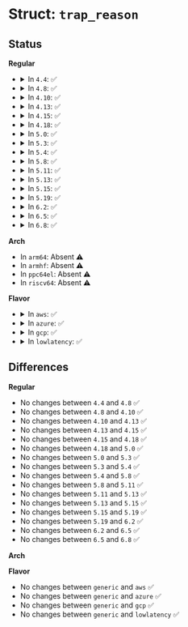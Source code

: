 # Struct: <code>trap_reason</code>

## Status
<b>Regular</b>
<ul>
<li>
<details>
<summary>In <code>4.4</code>: ✅</summary>

```c
struct trap_reason {
    long unsigned int addr;
    long unsigned int ip;
    enum reason_type type;
    int active_traces;
};
```
</details>
</li>
<li>
<details>
<summary>In <code>4.8</code>: ✅</summary>

```c
struct trap_reason {
    long unsigned int addr;
    long unsigned int ip;
    enum reason_type type;
    int active_traces;
};
```
</details>
</li>
<li>
<details>
<summary>In <code>4.10</code>: ✅</summary>

```c
struct trap_reason {
    long unsigned int addr;
    long unsigned int ip;
    enum reason_type type;
    int active_traces;
};
```
</details>
</li>
<li>
<details>
<summary>In <code>4.13</code>: ✅</summary>

```c
struct trap_reason {
    long unsigned int addr;
    long unsigned int ip;
    enum reason_type type;
    int active_traces;
};
```
</details>
</li>
<li>
<details>
<summary>In <code>4.15</code>: ✅</summary>

```c
struct trap_reason {
    long unsigned int addr;
    long unsigned int ip;
    enum reason_type type;
    int active_traces;
};
```
</details>
</li>
<li>
<details>
<summary>In <code>4.18</code>: ✅</summary>

```c
struct trap_reason {
    long unsigned int addr;
    long unsigned int ip;
    enum reason_type type;
    int active_traces;
};
```
</details>
</li>
<li>
<details>
<summary>In <code>5.0</code>: ✅</summary>

```c
struct trap_reason {
    long unsigned int addr;
    long unsigned int ip;
    enum reason_type type;
    int active_traces;
};
```
</details>
</li>
<li>
<details>
<summary>In <code>5.3</code>: ✅</summary>

```c
struct trap_reason {
    long unsigned int addr;
    long unsigned int ip;
    enum reason_type type;
    int active_traces;
};
```
</details>
</li>
<li>
<details>
<summary>In <code>5.4</code>: ✅</summary>

```c
struct trap_reason {
    long unsigned int addr;
    long unsigned int ip;
    enum reason_type type;
    int active_traces;
};
```
</details>
</li>
<li>
<details>
<summary>In <code>5.8</code>: ✅</summary>

```c
struct trap_reason {
    long unsigned int addr;
    long unsigned int ip;
    enum reason_type type;
    int active_traces;
};
```
</details>
</li>
<li>
<details>
<summary>In <code>5.11</code>: ✅</summary>

```c
struct trap_reason {
    long unsigned int addr;
    long unsigned int ip;
    enum reason_type type;
    int active_traces;
};
```
</details>
</li>
<li>
<details>
<summary>In <code>5.13</code>: ✅</summary>

```c
struct trap_reason {
    long unsigned int addr;
    long unsigned int ip;
    enum reason_type type;
    int active_traces;
};
```
</details>
</li>
<li>
<details>
<summary>In <code>5.15</code>: ✅</summary>

```c
struct trap_reason {
    long unsigned int addr;
    long unsigned int ip;
    enum reason_type type;
    int active_traces;
};
```
</details>
</li>
<li>
<details>
<summary>In <code>5.19</code>: ✅</summary>

```c
struct trap_reason {
    long unsigned int addr;
    long unsigned int ip;
    enum reason_type type;
    int active_traces;
};
```
</details>
</li>
<li>
<details>
<summary>In <code>6.2</code>: ✅</summary>

```c
struct trap_reason {
    long unsigned int addr;
    long unsigned int ip;
    enum reason_type type;
    int active_traces;
};
```
</details>
</li>
<li>
<details>
<summary>In <code>6.5</code>: ✅</summary>

```c
struct trap_reason {
    long unsigned int addr;
    long unsigned int ip;
    enum reason_type type;
    int active_traces;
};
```
</details>
</li>
<li>
<details>
<summary>In <code>6.8</code>: ✅</summary>

```c
struct trap_reason {
    long unsigned int addr;
    long unsigned int ip;
    enum reason_type type;
    int active_traces;
};
```
</details>
</li>
</ul>
<b>Arch</b>
<ul>
<li>
In <code>arm64</code>: Absent ⚠️
</li>
<li>
In <code>armhf</code>: Absent ⚠️
</li>
<li>
In <code>ppc64el</code>: Absent ⚠️
</li>
<li>
In <code>riscv64</code>: Absent ⚠️
</li>
</ul>
<b>Flavor</b>
<ul>
<li>
<details>
<summary>In <code>aws</code>: ✅</summary>

```c
struct trap_reason {
    long unsigned int addr;
    long unsigned int ip;
    enum reason_type type;
    int active_traces;
};
```
</details>
</li>
<li>
<details>
<summary>In <code>azure</code>: ✅</summary>

```c
struct trap_reason {
    long unsigned int addr;
    long unsigned int ip;
    enum reason_type type;
    int active_traces;
};
```
</details>
</li>
<li>
<details>
<summary>In <code>gcp</code>: ✅</summary>

```c
struct trap_reason {
    long unsigned int addr;
    long unsigned int ip;
    enum reason_type type;
    int active_traces;
};
```
</details>
</li>
<li>
<details>
<summary>In <code>lowlatency</code>: ✅</summary>

```c
struct trap_reason {
    long unsigned int addr;
    long unsigned int ip;
    enum reason_type type;
    int active_traces;
};
```
</details>
</li>
</ul>

## Differences
<b>Regular</b>
<ul>
<li>
No changes between <code>4.4</code> and <code>4.8</code> ✅
</li>
<li>
No changes between <code>4.8</code> and <code>4.10</code> ✅
</li>
<li>
No changes between <code>4.10</code> and <code>4.13</code> ✅
</li>
<li>
No changes between <code>4.13</code> and <code>4.15</code> ✅
</li>
<li>
No changes between <code>4.15</code> and <code>4.18</code> ✅
</li>
<li>
No changes between <code>4.18</code> and <code>5.0</code> ✅
</li>
<li>
No changes between <code>5.0</code> and <code>5.3</code> ✅
</li>
<li>
No changes between <code>5.3</code> and <code>5.4</code> ✅
</li>
<li>
No changes between <code>5.4</code> and <code>5.8</code> ✅
</li>
<li>
No changes between <code>5.8</code> and <code>5.11</code> ✅
</li>
<li>
No changes between <code>5.11</code> and <code>5.13</code> ✅
</li>
<li>
No changes between <code>5.13</code> and <code>5.15</code> ✅
</li>
<li>
No changes between <code>5.15</code> and <code>5.19</code> ✅
</li>
<li>
No changes between <code>5.19</code> and <code>6.2</code> ✅
</li>
<li>
No changes between <code>6.2</code> and <code>6.5</code> ✅
</li>
<li>
No changes between <code>6.5</code> and <code>6.8</code> ✅
</li>
</ul>
<b>Arch</b>
<ul>
</ul>
<b>Flavor</b>
<ul>
<li>
No changes between <code>generic</code> and <code>aws</code> ✅
</li>
<li>
No changes between <code>generic</code> and <code>azure</code> ✅
</li>
<li>
No changes between <code>generic</code> and <code>gcp</code> ✅
</li>
<li>
No changes between <code>generic</code> and <code>lowlatency</code> ✅
</li>
</ul>
